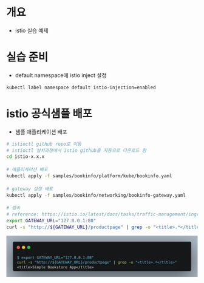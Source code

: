 # 개요
* istio 실습 예제

# 실습 준비

* default namespace에 istio inject 설정
```bash
kubectl label namespace default istio-injection=enabled
```

# istio 공식샘플 배포

* 샘플 애플리케이션 배포
```bash
# istioctl github repo로 이동
# istioctl 설치과정에서 istio github을 자동으로 다운로드 함
cd istio-x.x.x

# 애플리케이션 배포
kubectl apply -f samples/bookinfo/platform/kube/bookinfo.yaml

# gateway 설정 배포
kubectl apply -f samples/bookinfo/networking/bookinfo-gateway.yaml

# 접속
# reference: https://istio.io/latest/docs/tasks/traffic-management/ingress/ingress-control/#using-node-ports-of-the-ingress-gateway-service
export GATEWAY_URL="127.0.0.1:80"
curl -s "http://${GATEWAY_URL}/productpage" | grep -o "<title>.*</title>"
```

![](./imgs/istio_application_curl.png)
